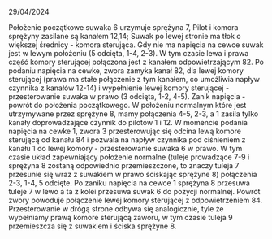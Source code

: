 29/04/2024

Położenie początkowe suwaka 6 urzymuje sprężyna 7, Pilot i komora sprężyny zasilane są kanałem 12,14; Suwak po lewej stronie ma tłok o większej średnicy - komora sterująca. Gdy nie ma napięcia na cewce suwak jest w lewym położeniu (5 odcięta, 1-4, 2-3). W tym czasie lewa i prawa część komory sterującej połączona jest z kanałem odpowietrzającym 82.
Po podaniu napięcia na cewke, zwora zamyka kanał 82, dla lewej komory sterującej (prawa ma stałe połączenie z tym kanałem, co umożliwia napływ czynnika z kanałów 12-14) i wypełnienie lewej komory sterującej - przesterowanie suwaka w prawo (3 odcięta, 1-2, 4-5).
Zanik napięcia - powrót do położenia początkowego.
W położeniu normalnym które jest utrzymywane przez sprężyne 8, mamy połączenia 4-5, 2-3, a 1 zasila tylko kanały doprowadzające czynnik do pilotów 1 i 12.
W momencie podania napięcia na cewke 1, zwora 3 przesterowując się odcina lewą komore sterującą od kanału 84 i pozwala na napływ czynnika pod ciśnieniem z kanału 1 do lewej komory - przesterowanie suwaka 6 w prawo. W tym czasie układ zapewniający położenie normalne (tuleje prowadzące 7-9 i sprężyna 8 zostaną odpowiednio przemieszczone, to znaczy tuleja 7 przesunie się wraz z suwakiem w prawo ściskając sprężyne 8) połączenia 2-3, 1-4, 5 odcięte.
Po zaniku napięcia na cewce 1 sprężyna 8 przesuwa tuleje 7 w lewo a ta z kolei przesuwa suwak 6 do pozycji normalnej.
Powrót zwory powoduje połączenie lewej komory sterującej z odpowietrzeniem 84.
Przesterowanie w drógą strone odbywa się analogicznie, tyle że wypełniamy prawą komore sterującą zaworu, w tym czasie tuleja 9 przemieszcza się z suwakiem i ściska sprężyne 8.
